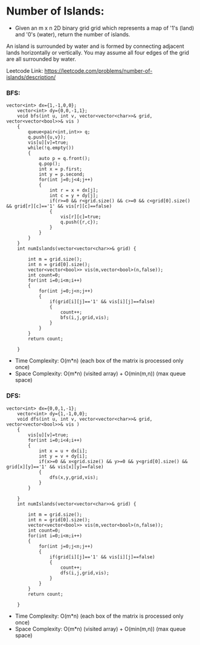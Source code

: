 # Number of Islands:
- Given an m x n 2D binary grid grid which represents a map of '1's (land) and '0's (water), return the number of islands.

An island is surrounded by water and is formed by connecting adjacent lands horizontally or vertically. You may assume all four edges of the grid are all surrounded by water.

Leetcode Link: https://leetcode.com/problems/number-of-islands/description/


### BFS:
```
vector<int> dx={1,-1,0,0};
    vector<int> dy={0,0,-1,1};
    void bfs(int u, int v, vector<vector<char>>& grid,  vector<vector<bool>>& vis )
    {
        queue<pair<int,int>> q;
        q.push({u,v});
        vis[u][v]=true;
        while(!q.empty())
        {
            auto p = q.front();
            q.pop();
            int x = p.first;
            int y = p.second;
            for(int j=0;j<4;j++)
            {
                int r = x + dx[j];
                int c = y + dy[j];
                if(r>=0 && r<grid.size() && c>=0 && c<grid[0].size() && grid[r][c]=='1' && vis[r][c]==false)
                {
                    vis[r][c]=true;
                    q.push({r,c});
                }
            }
        }
    }
    int numIslands(vector<vector<char>>& grid) {
        
        int m = grid.size();
        int n = grid[0].size();
        vector<vector<bool>> vis(m,vector<bool>(n,false));
        int count=0;
        for(int i=0;i<m;i++)
        {
            for(int j=0;j<n;j++)
            {
                if(grid[i][j]=='1' && vis[i][j]==false)
                {
                    count++;
                    bfs(i,j,grid,vis);
                }
            }
        }
        return count;
        
    }
```
- Time Complexity: O(m*n) (each box of the matrix is processed only once)
- Space Complexity: O(m*n) (visited array) + O(min(m,n)) (max queue space)

### DFS:
```
vector<int> dx={0,0,1,-1};
    vector<int> dy={1,-1,0,0};
    void dfs(int u, int v, vector<vector<char>>& grid,  vector<vector<bool>>& vis )
    {
        vis[u][v]=true;
        for(int i=0;i<4;i++)
        {
            int x = u + dx[i];
            int y = v + dy[i];
            if(x>=0 && x<grid.size() && y>=0 && y<grid[0].size() && grid[x][y]=='1' && vis[x][y]==false)
            {
                dfs(x,y,grid,vis);
            }
        }

    }
    int numIslands(vector<vector<char>>& grid) {
        
        int m = grid.size();
        int n = grid[0].size();
        vector<vector<bool>> vis(m,vector<bool>(n,false));
        int count=0;
        for(int i=0;i<m;i++)
        {
            for(int j=0;j<n;j++)
            {
                if(grid[i][j]=='1' && vis[i][j]==false)
                {
                    count++;
                    dfs(i,j,grid,vis);
                }
            }
        }
        return count;
        
    }
```
- Time Complexity: O(m*n) (each box of the matrix is processed only once)
- Space Complexity: O(m*n) (visited array) + O(min(m,n)) (max queue space)